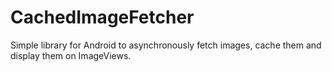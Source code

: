 CachedImageFetcher
==================

Simple library for Android to asynchronously fetch images, cache them and display them on ImageViews.